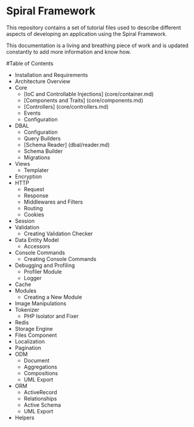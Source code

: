 # Spiral Framework
This repository contains a set of tutorial files used to describe different aspects of developing an application using the Spiral Framework.

This documentation is a living and breathing piece of work and is updated constantly to add more information and know how.

#Table of Contents
* Installation and Requirements 
* Architecture Overview
* Core
  * [IoC and Controllable Injections] (core/container.md)
  * [Components and Traits] (core/components.md)
  * [Controllers] (core/controllers.md)
  * Events
  * Configuration
* DBAL
  * Configuration
  * Query Builders
  * [Schema Reader] (dbal/reader.md)
  * Schema Builder
  * Migrations
* Views
  * Templater
* Encryption
* HTTP
  * Request
  * Response
  * Middlewares and Filters
  * Routing
  * Cookies
* Session
* Validation
  * Creating Validation Checker
* Data Entity Model
  * Accessors
* Console Commands
  * Creating Console Commands
* Debugging and Profiling
  * Profiler Module
  * Logger
* Cache
* Modules
  * Creating a New Module
* Image Manipulations
* Tokenizer
  * PHP Isolator and Fixer
* Redis
* Storage Engine
* Files Component
* Localization
* Pagination
* ODM
  * Document
  * Aggregations
  * Compositions
  * UML Export
* ORM
  * ActiveRecord
  * Relationships
  * Active Schema
  * UML Export
* Helpers
